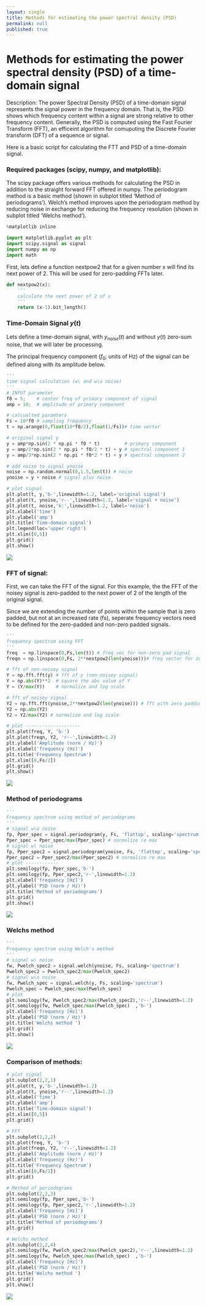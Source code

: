 ```yaml
---
layout: single
title: Methods for estimating the power spectral density (PSD) 
permalink: null
published: true
---
```



# Methods for estimating the power spectral density (PSD) of a time-domain signal

Description: The power Spectral Density (PSD) of a time-domain signal represents the signal power in the frequency domain.
That is, the PSD shows which frequency content within a signal are strong relative to other frequency content. Generally, the PSD is computed using the Fast Fourier Transform (FFT), an efficeint algorithm for comuputing the Discrete Fourier transform (DFT) of a sequence or signal.

Here is a basic script for calculating the FTT and PSD of a time-domain signal. 

### Required packages (scipy, numpy, and matplotlib):


The scipy package offers various methods for calculating the PSD in addition to the straight forward FFT offered in numpy. The periodogram method is a basic method (shown in subplot titled ‘Method of periodograms’). Welch’s method improves upon the periodogram method by reducing noise in exchange for reducing the frequency resolution (shown in subplot titled ‘Welchs method’).


```python
%matplotlib inline

import matplotlib.pyplot as plt
import scipy.signal as signal
import numpy as np
import math
```

First, lets define a function nextpow2 that for a given number x will find its next power of 2. This will be used for zero-padding FFTs later. 



```python
def nextpow2(x):
    ''' 
    calculate the next power of 2 of x
    '''
    return (x-1).bit_length()
```

### Time-Domain Signal $y(t)$

Lets define a time-domain signal, with $y_{noise}(t)$ and without $y(t)$ zero-sum noise, that we will later be processing. 

The principal frequency component ($f_0$; units of Hz) of the signal can be defined along with its amplitude below. 


```python
'''
time signal calculation (w\ and w\o noise)
'''
# INPUT parameter
f0 = 5;    # center freq of primary component of signal
amp = 10;  # amplitude of primary component

# calcualted paramters
Fs = 10*f0 # sampling frequency 
t = np.arange(0,float(10*f0/2),float(1/Fs))# time vector

# original signal y 
y = amp*np.sin(2 * np.pi * f0 * t)         # primary component
y = amp/2*np.sin(2 * np.pi * f0/2 * t) + y # spectral component 1
y = amp/3*np.sin(2 * np.pi * f0*2 * t) + y # spectral component 2

# add noise to signal ynoise
noise = np.random.normal(0,1.5,len(t)) # noise
ynoise = y + noise # signal plus noise

# plot signal
plt.plot(t, y,'b-',linewidth=1.2, label='original signal')
plt.plot(t, ynoise,'r--',linewidth=1.2, label='signal + noise')
plt.plot(t, noise,'k:',linewidth=1.2, label='noise')
plt.xlabel('time')
plt.ylabel('amp')
plt.title('Time-domain signal')
plt.legend(loc='upper right')
plt.xlim([0,5])
plt.grid()
plt.show()
```




![]({{site.baseurl}}https://github.com/richkylet/richkylet.github.io/blob/master/_posts/figures/output_9_0.png?raw=true)

### FFT of signal: 

First, we can take the FFT of the signal. For this example, the the FFT of the noisey signal is zero-padded to the next power of 2 of the length of the original signal. 

Since we are extending the number of points within the sample that is zero padded, but not at an increased rate (fs), seperate frequency vectors need to be defined for the zero-padded and non-zero padded signals. 


```python
''' 
frequency spectrum using FFT
'''
freq  = np.linspace(0,Fs,len(t)) # freq vec for non-zero pad signal
freqn = np.linspace(0,Fs, 2**nextpow2(len(ynoise)))# freq vector for zero pad signal

# fft of non-noisey signal
Y = np.fft.fft(y) # fft of y (non-noisey signal)
Y = np.abs(Y)**2  # square the abs value of Y
Y = (Y/max(Y))    # normalize and log scale

# fft of noisey signal
Y2 = np.fft.fft(ynoise,2**nextpow2(len(ynoise))) # fft with zero padding to length Nzero
Y2 = np.abs(Y2) 
Y2 = Y2/max(Y2) # normalize and log scale

# plot --------------------
plt.plot(freq, Y, 'b-')
plt.plot(freqn, Y2, 'r--',linewidth=1.2)
plt.ylabel('Amplitude (norm / Hz)')
plt.xlabel('frequency (Hz)')
plt.title('Frequency Spectrum')
plt.xlim([0,Fs/2])
plt.grid()
plt.show()

```


![]({{site.baseurl}}https://github.com/richkylet/richkylet.github.io/blob/master/_posts/figures/output_12_0.png?raw=true)


### Method of periodograms


```python
'''
Frequency spectrum using method of periodograms
'''
# signal w\o noise
fp, Pper_spec = signal.periodogram(y, Fs, 'flattop', scaling='spectrum')
Pper_spec = Pper_spec/max(Pper_spec) # normalize re max
# signal w\ noise
fp, Pper_spec2 = signal.periodogram(ynoise, Fs, 'flattop', scaling='spectrum')
Pper_spec2 = Pper_spec2/max(Pper_spec2) # normalize re max
# plot ------------
plt.semilogy(fp, Pper_spec,'b-')
plt.semilogy(fp, Pper_spec2,'r-',linewidth=1.2)
plt.xlabel('frequency [Hz]')
plt.ylabel('PSD (norm / Hz)')
plt.title('Method of periodograms')
plt.grid()
plt.show()
```


![]({{site.baseurl}}https://github.com/richkylet/richkylet.github.io/blob/master/_posts/figures/output_14_0.png?raw=true)


### Welchs method


```python
'''
Frequency spectrum using Welch's method
'''
# signal w\ noise
fw, Pwelch_spec2 = signal.welch(ynoise, Fs, scaling='spectrum')
Pwelch_spec2 = Pwelch_spec2/max(Pwelch_spec2)
# signal w\o noise
fw, Pwelch_spec = signal.welch(y, Fs, scaling='spectrum')
Pwelch_spec = Pwelch_spec/max(Pwelch_spec)
# plot
plt.semilogy(fw, Pwelch_spec2/max(Pwelch_spec2),'r--',linewidth=1.2)
plt.semilogy(fw, Pwelch_spec/max(Pwelch_spec)  ,'b-')
plt.xlabel('frequency [Hz]')
plt.ylabel('PSD (norm / Hz)')
plt.title('Welchs method ')
plt.grid()
plt.show()
```


![]({{site.baseurl}}https://github.com/richkylet/richkylet.github.io/blob/master/_posts/figures/output_16_0.png?raw=true)


### Comparison of methods:


```python
# plot signal
plt.subplot(2,2,1)
plt.plot(t, y,'b-',linewidth=1.2)
plt.plot(t, ynoise,'r--',linewidth=1.2)
plt.xlabel('time')
plt.ylabel('amp')
plt.title('Time-domain signal')
plt.xlim([0,5])
plt.grid()

# FFT 
plt.subplot(2,2,2)
plt.plot(freq, Y, 'b-')
plt.plot(freqn, Y2, 'r--',linewidth=1.2)
plt.ylabel('Amplitude (norm / Hz)')
plt.xlabel('frequency (Hz)')
plt.title('Frequency Spectrum')
plt.xlim([0,Fs/2])
plt.grid()

# Method of periodograms 
plt.subplot(2,2,3)
plt.semilogy(fp, Pper_spec,'b-')
plt.semilogy(fp, Pper_spec2,'r-',linewidth=1.2)
plt.xlabel('frequency [Hz]')
plt.ylabel('PSD (norm / Hz)')
plt.title('Method of periodograms')
plt.grid()

# Welchs method
plt.subplot(2,2,4)
plt.semilogy(fw, Pwelch_spec2/max(Pwelch_spec2),'r--',linewidth=1.2)
plt.semilogy(fw, Pwelch_spec/max(Pwelch_spec)  ,'b-')
plt.xlabel('frequency [Hz]')
plt.ylabel('PSD (norm / Hz)')
plt.title('Welchs method ')
plt.grid()
plt.show()


```


![]({{site.baseurl}}https://github.com/richkylet/richkylet.github.io/blob/master/_posts/figures/output_18_0.png?raw=true)



```python

```
